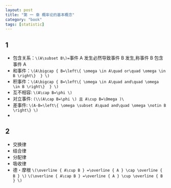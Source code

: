 ```yaml
---
layout: post
title: "第 一 章 概率论的基本概念"
category: "book"
tags: [statistic]
---
```


1
---
+ 包含关系：`\(A\subset B\)=`事件 A 发生必然导致事件 B 发生,称事件 B 包含事件 A  
+ 和事件：`\(A\bigcap { B=\left\{ \omega \in A\quad or\quad \omega \in B \right\}  } \)`  
+ 积事件：`\(A\bigcap { B=\left\{ \omega \in A\quad and\quad \omega \in B \right\}  } \)`  
+ 互不相容: `\(A\cap B=\phi \)`  
+ 对立事件: `(\\(A\cap B=\phi \) 且 A\cup B=\Omega )\`
+ 差事件: `\(A-B=\left\{ \omega \subset A\quad and\quad \omega \notin B \right\} \)` 
+ 

2
---
+ 交换律
+ 结合律
+ 分配律
+ 吸收律 
+ 德・摩根 `\(\overline { A\cup B } =\overline { A } \cap \overline { B } \)`
   `\(\overline { A\cap B } =\overline { A } \cup \overline { B } \)`


